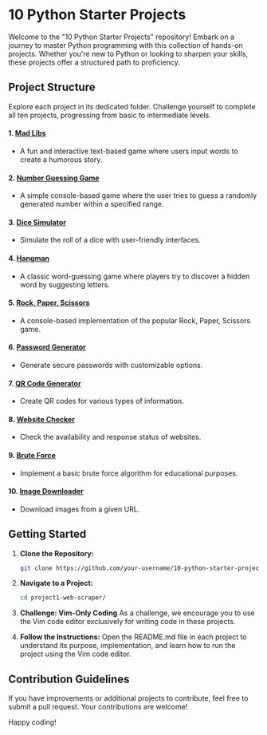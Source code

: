 # 10 Python Starter Projects

Welcome to the "10 Python Starter Projects" repository! Embark on a journey to master Python programming with this collection of hands-on projects. Whether you're new to Python or looking to sharpen your skills, these projects offer a structured path to proficiency.

## Project Structure

Explore each project in its dedicated folder. Challenge yourself to complete all ten projects, progressing from basic to intermediate levels.

#### 1. [Mad Libs](MadLibs/)
- A fun and interactive text-based game where users input words to create a humorous story.
#### 2. [Number Guessing Game](NumberGuessingGame/)
- A simple console-based game where the user tries to guess a randomly generated number within a specified range.
#### 3. [Dice Simulator](DiceSimulator/)
- Simulate the roll of a dice with user-friendly interfaces.
#### 4. [Hangman](Hangman/)
- A classic word-guessing game where players try to discover a hidden word by suggesting letters.
#### 5. [Rock, Paper, Scissors](RockPaperScissors/)
- A console-based implementation of the popular Rock, Paper, Scissors game.
#### 6. [Password Generator](PasswordGenerator/)
- Generate secure passwords with customizable options.
#### 7. [QR Code Generator](QRCodeGenerator/)
- Create QR codes for various types of information.
#### 8. [Website Checker](WebsiteChecker/)
- Check the availability and response status of websites.
#### 9. [Brute Force](BruteForce/)
- Implement a basic brute force algorithm for educational purposes.
#### 10. [Image Downloader](ImageDownloader/)
- Download images from a given URL.

## Getting Started

1. **Clone the Repository:**
   ```bash
   git clone https://github.com/your-username/10-python-starter-projects.git
   ```

2. **Navigate to a Project:**
   ```bash
   cd project1-web-scraper/
   ```

3. **Challenge: Vim-Only Coding**
   As a challenge, we encourage you to use the Vim code editor exclusively for writing code in these projects. 

4. **Follow the Instructions:**
   Open the README.md file in each project to understand its purpose, implementation, and learn how to run the project using the Vim code editor.

## Contribution Guidelines

If you have improvements or additional projects to contribute, feel free to submit a pull request. Your contributions are welcome!

Happy coding!
